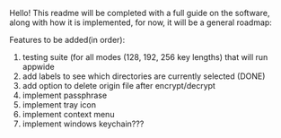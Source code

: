 Hello! This readme will be completed with a full guide on the software, along with how it is implemented, for now, it will be a general roadmap:

Features to be added(in order):

1.  testing suite (for all modes (128, 192, 256 key lengths) that will run appwide
2.  add labels to see which directories are currently selected (DONE)
3.  add option to delete origin file after encrypt/decrypt
4.  implement passphrase
5.  implement tray icon
6.  implement context menu
7.  implement windows keychain???
